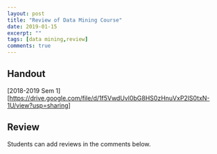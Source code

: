 ```yaml
---
layout: post
title: "Review of Data Mining Course"
date: 2019-01-15
excerpt: ""
tags: [data mining,review]
comments: true
---
```

## Handout
[2018-2019 Sem 1][https://drive.google.com/file/d/1f5VwdUvl0bG8HS0zHnuVxP2lS0txN-1U/view?usp=sharing]

## Review
Students can add reviews in the comments below.
